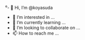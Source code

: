 ⁰- 👋 Hi, I’m @koyasuda
- 👀 I’m interested in ...
- 🌱 I’m currently learning ...
- 💞️ I’m looking to collaborate on ...
- 📫 How to reach me ...

<!---
koyasuda/koyasuda is a ✨ special ✨ repository because its `README.md` (this file) appears on your GitHub profile.
You can click the Preview link to take a look at your changes.
--->
